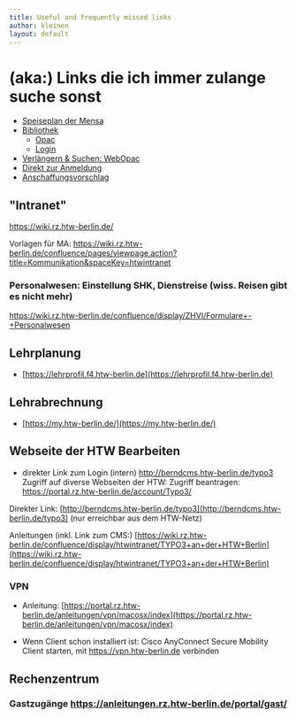 ```yaml
---
title: Useful and frequently missed links
author: kleinen
layout: default
---
```


# (aka:) Links die ich immer zulange suche sonst
* [Speiseplan der Mensa](http://www.studentenwerk-berlin.de/mensen/speiseplan/htw_wilhelminenhof/index.html)
* [Bibliothek](http://bibliothek.htw-berlin.de)
    * [Opac](https://sisis.rz.htw-berlin.de/InfoGuideClient/start.do?Login=opacWH&SEARCHType=2&BaseURL=this)
    * [Login](https://sisis.rz.htw-berlin.de/InfoGuideClient/loginpage.do?methodToCall=showLogin)
* [Verlängern & Suchen: WebOpac](https://sisis.rz.htw-berlin.de/InfoGuideClient/start.do?Login=opacWH&SEARCHType=2&BaseURL=this)
* [Direkt zur Anmeldung](https://sisis.rz.htw-berlin.de/InfoGuideClient/loginpage.do)
* [Anschaffungsvorschlag]()

## "Intranet"
https://wiki.rz.htw-berlin.de/

Vorlagen für MA:
https://wiki.rz.htw-berlin.de/confluence/pages/viewpage.action?title=Kommunikation&spaceKey=htwintranet

### Personalwesen: Einstellung SHK, Dienstreise (wiss. Reisen gibt es nicht mehr)
https://wiki.rz.htw-berlin.de/confluence/display/ZHVI/Formulare+-+Personalwesen

## Lehrplanung

* [https://lehrprofil.f4.htw-berlin.de](https://lehrprofil.f4.htw-berlin.de)

## Lehrabrechnung

* [https://my.htw-berlin.de/](https://my.htw-berlin.de/)


## Webseite der HTW Bearbeiten


* direkter Link zum Login (intern) http://berndcms.htw-berlin.de/typo3
Zugriff auf diverse Webseiten der HTW:
Zugriff beantragen:
https://portal.rz.htw-berlin.de/account/Typo3/

Direkter Link: [http://berndcms.htw-berlin.de/typo3](http://berndcms.htw-berlin.de/typo3) (nur erreichbar aus dem HTW-Netz)


Anleitungen (inkl. Link zum CMS:)
[https://wiki.rz.htw-berlin.de/confluence/display/htwintranet/TYPO3+an+der+HTW+Berlin](https://wiki.rz.htw-berlin.de/confluence/display/htwintranet/TYPO3+an+der+HTW+Berlin)

### VPN
* Anleitung: [https://portal.rz.htw-berlin.de/anleitungen/vpn/macosx/index](https://portal.rz.htw-berlin.de/anleitungen/vpn/macosx/index)

* Wenn Client schon installiert ist: Cisco AnyConnect Secure Mobility Client starten, mit https://vpn.htw-berlin.de verbinden

## Rechenzentrum
### Gastzugänge https://anleitungen.rz.htw-berlin.de/portal/gast/
